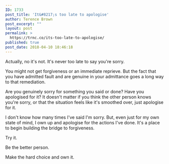 ```yaml
---
ID: 1733
post_title: 'It&#8217;s too late to apologise'
author: Terence Brown
post_excerpt: ""
layout: post
permalink: >
  https://trnc.co/its-too-late-to-apologise/
published: true
post_date: 2018-04-10 18:46:18
---
```

Actually, no it's not. It's never too late to say you're sorry.

You might not get forgiveness or an immediate reprieve. But the fact that you have admitted fault and are genuine in your admittance goes a long way to that remediation.

Are you genuinely sorry for something you said or done? Have you apologised for it? It doesn't matter if you think the other person knows you're sorry, or that the situation feels like it's smoothed over, just apologise for it.

I don't know how many times I've said I'm sorry. But, even just for my own state of mind, I own up and apologise for the actions I've done. It's a place to begin building the bridge to forgiveness.

Try it.

Be the better person.

Make the hard choice and own it.